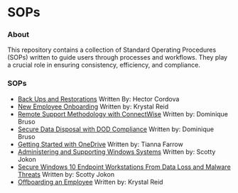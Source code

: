 # SOPs

### About 
This repository contains a collection of Standard Operating Procedures (SOPs) written to guide users through processes and workflows. They play a crucial role in ensuring consistency, efficiency, and compliance. 

### SOPs
- [Back Ups and Restorations](back-ups-and-restorations.md) Written By: Hector Cordova
- [New Employee Onboarding](SOP-employee-onboarding.md) Written by: Krystal Reid
- [Remote Support Methodology with ConnectWise](remote-support.md) Written by: Dominique Bruso
- [Secure Data Disposal with DOD Compliance](https://github.com/cyberguardianit/SOPs/blob/main/seattle-ops201d14-Team1-SecureDisposal_SOP.md) Written by: Dominique Bruso 
- [Getting Started with OneDrive](getting-started-with-onedrive.md) Written by: Tianna Farrow
- [Administering and Supporting Windows Systems](SOP-adminsupport-windows10.md) Written by: Scotty Jokon
- [Secure Windows 10 Endpoint Workstations From Data Loss and Malware Threats](sop-SecureEndpoint.md) Written by: Scotty Jokon
- [Offboarding an Employee](SOP-offboarding-employees.md) Written by: Krystal Reid
